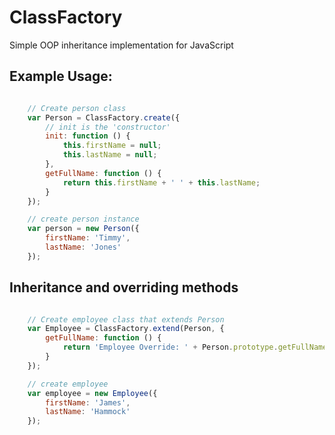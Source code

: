 # ClassFactory

Simple OOP inheritance implementation for JavaScript

## Example Usage:

```javascript

    // Create person class
    var Person = ClassFactory.create({
        // init is the 'constructor'
        init: function () {
            this.firstName = null;
            this.lastName = null;
        },
        getFullName: function () {
            return this.firstName + ' ' + this.lastName;
        }
    });

    // create person instance
    var person = new Person({
        firstName: 'Timmy',
        lastName: 'Jones'
    });
```

## Inheritance and overriding methods

```javascript

    // Create employee class that extends Person
    var Employee = ClassFactory.extend(Person, {
        getFullName: function () {
            return 'Employee Override: ' + Person.prototype.getFullName.call(this);
        }
    });

    // create employee
    var employee = new Employee({
        firstName: 'James',
        lastName: 'Hammock'
    });
```
